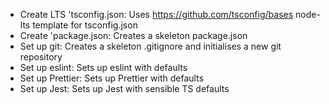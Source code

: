 - Create LTS 'tsconfig.json: Uses https://github.com/tsconfig/bases node-lts template for tsconfig.json
- Create 'package.json: Creates a skeleton package.json
- Set up git: Creates a skeleton .gitignore and initialises a new git repository
- Set up eslint: Sets up eslint with defaults
- Set up Prettier: Sets up Prettier with defaults
- Set up Jest: Sets up Jest with sensible TS defaults
